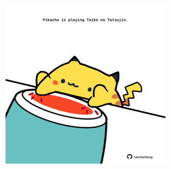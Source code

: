<!-- built at 26/06/2023, 20:00:43 UTC -->
<p align="center">
  <img width="500" height="500" src="./ReadmeImage.svg">
</p>
